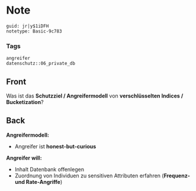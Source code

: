 # Note
```
guid: jr|y$1iDFH
notetype: Basic-9c783
```

### Tags
```
angreifer
datenschutz::06_private_db
```

## Front
Was ist das <b>Schutzziel / Angreifermodell</b> von
<b>verschlüsselten Indices / Bucketization</b>?

## Back
<b>Angreifermodell:</b>
<ul>
  <li>Angreifer ist <b>honest-but-curious</b>
</ul><b>Angreifer will:</b>
<ul>
  <li>Inhalt Datenbank offenlegen
  <li>Zuordnung von Individuen zu sensitiven Attributen erfahren
  (<b>Frequenz- und Rate-Angriffe</b>)
</ul>
